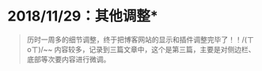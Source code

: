 # 2018/11/29：其他调整*

> 历时一周多的细节调整，终于把博客网站的显示和插件调整完毕了！！/(ㄒoㄒ)/~~
> 内容较多，记录到三篇文章中，这个是第三篇，主要是对侧边栏、底部等次要内容进行微调。

